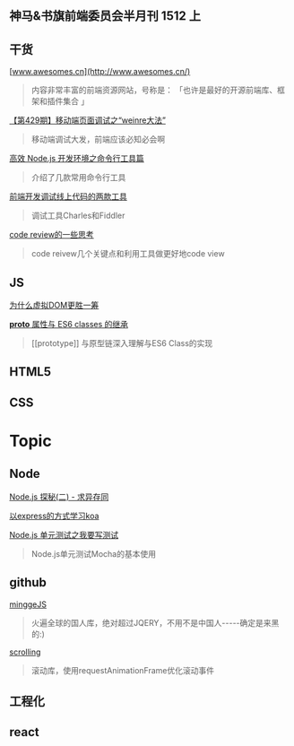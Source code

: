 神马&书旗前端委员会半月刊 1512 上
-----

## 干货

[www.awesomes.cn](http://www.awesomes.cn/)
>内容非常丰富的前端资源网站，号称是： 「也许是最好的开源前端库、框架和插件集合 」

[【第429期】移动端页面调试之“weinre大法”](http://mp.weixin.qq.com/s?__biz=MjM5MTA1MjAxMQ==&mid=400984338&idx=1&sn=1962650f5958a4d903bca5cdabaf43ae&scene=23&srcid=1202HQe4xgHGPZVWZFr0QO48#rd)
>移动端调试大发，前端应该必知必会啊

[高效 Node.js 开发环境之命令行工具篇](http://taobaofed.org/blog/2015/12/08/efficient-node-dev-cli-setup/)
>介绍了几款常用命令行工具

[前端开发调试线上代码的两款工具](http://www.imooc.com/wap/article?article_id=2388)
>调试工具Charles和Fiddler

[code review的一些思考](http://www.atatech.org/articles/45897/?frm=mail_daily&uid=117633)
>code reivew几个关键点和利用工具做更好地code view

## JS

[为什么虚拟DOM更胜一筹](http://card.weibo.com/article/h5/s#cid=1001603915568079095157&from=1056193010&wm=3333_2001&ip=122.225.222.227)

[__proto__ 属性与 ES6 classes 的继承](https://idiotwu.me/proto-property-and-es6-classes-inheritance/)
>[[prototype]] 与原型链深入理解与ES6 Class的实现

## HTML5



## CSS


# Topic

## Node

[Node.js 探秘(二) - 求异存同](http://qbview.url.cn/getResourceInfo?appid=62&url=http%3A%2F%2Ftaobaofed.org%2Fblog%2F2015%2F12%2F03%2Fdeep-into-node-2%2F%3Ffrom%3Dtimeline%26isappinstalled%3D0%26nsukey%3DwXSlpiCbSjvTSqvv%252BDxqmkB8wGKutcPHh0OPXtaC92%252BDyGNvYFWtLcSMFH%252BoyPDjD3BA3Z5wTdR3M1IyZm%252BbnQ%253D%253D&openid=ooa-VuMCuHTQhU5vDiS2tiCB_yHU&version=10000&doview=1&platformtype=600)

[以express的方式学习koa](https://cnodejs.org/topic/56650091e7cd33da066d6ee7)

[Node.js 单元测试之我要写测试](http://taobaofed.org/blog/2015/12/10/nodejs-unit-tests/)
>Node.js单元测试Mocha的基本使用

## github

[minggeJS](https://github.com/drduan/minggeJS)
>火遍全球的国人库，绝对超过JQERY，不用不是中国人-----确定是来黑的:)

[scrolling](https://github.com/pazguille/scrolling)
>滚动库，使用requestAnimationFrame优化滚动事件

## 工程化


## react




